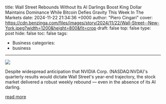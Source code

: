 title: Wall Street Rebounds Without Its AI Darlings Boost King Dollar Maintains Dominance While Bitcoin Defies Gravity This Week In The Markets
date: 2024-11-22 21:34:36 +0000
author: "Piero Cingari"
cover: https://cdn.benzinga.com/files/images/story/2024/11/22/Wall-Street--New-York.jpeg?width=1200&height=800&fit=crop
draft: false
top: false
type: post
hide: false
toc: false
tags:
  - Business
categories:
  - business
---

![](https://cdn.benzinga.com/files/images/story/2024/11/22/Wall-Street--New-York.jpeg?width=1200&height=800&fit=crop)

Despite widespread anticipation that NVIDIA Corp. (NASDAQ:NVDA)'s quarterly results would dictate Wall Street's year-end trajectory, the stock market delivered a robust weekly rebound — even in the absence of its AI darling.

[read more](https://www.benzinga.com/news/global/24/11/42148498/wall-street-rebounds-without-its-ai-darlings-boost-king-dollar-maintains-dominance-while-bitcoin-defies-gravity-this-week-in-the-markets)
